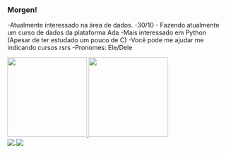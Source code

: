 <!--
**sanshee2/sanshee2** is a ✨ _special_ ✨ repository because its `README.md` (this file) appears on your GitHub profile.

Here are some ideas to get you started:

- 🔭 I’m currently working on ...
- 🌱 I’m currently learning ...
- 👯 I’m looking to collaborate on ...
- 🤔 I’m looking for help with ...
- 💬 Ask me about ...
- 📫 How to reach me: ...
- 😄 Pronouns: ...
- ⚡ Fun fact: ...
-->
### Morgen!
-Atualmente interessado na área de dados.
-30/10 - Fazendo atualmente um curso de dados da plataforma Ada
-Mais interessado em Python (Apesar de ter estudado um pouco de C)
-Você pode me ajudar me indicando cursos rsrs
-Pronomes: Ele/Dele
<div>
  <a href="https://www.linkedin.com/in/gabriel-lima-9b4431270/">
  <img height="180em" src="https://github-readme-stats.vercel.app/api?username=sanshee2&show_icons=true&theme=tokyonight&hide=issues"/>
  <img height="180em" src="https://github-readme-stats.vercel.app/api/top-langs/?username=anuraghazra&layout=compact"/>  
</div>
<a href="https://github.com/anuraghazra/github-readme-stats">
  <img align="center" src="https://github-readme-stats.vercel.app/api/pin/?username=anuraghazra&repo=github-readme-stats" />
</a>
<a href="https://github.com/anuraghazra/convoychat">
  <img align="center" src="https://github-readme-stats.vercel.app/api/pin/?username=anuraghazra&repo=convoychat" />
</a>
